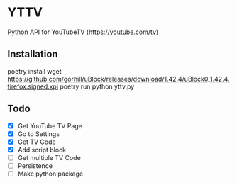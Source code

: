 # YTTV
Python API for YouTubeTV (https://youtube.com/tv)

## Installation
poetry install
wget https://github.com/gorhill/uBlock/releases/download/1.42.4/uBlock0_1.42.4.firefox.signed.xpi
poetry run python yttv.py

## Todo
- [X] Get YouTube TV Page
- [X] Go to Settings
- [X] Get TV Code
- [X] Add script block
- [ ] Get multiple TV Code
- [ ] Persistence
- [ ] Make python package
